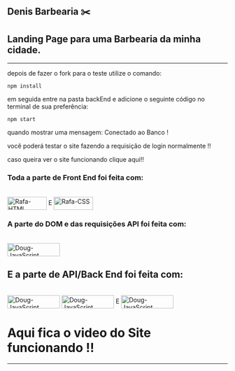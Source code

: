 ## Denis Barbearia ✂️
## Landing Page para uma Barbearia da minha cidade.
---
depois de fazer o fork para o teste
utilize o comando:

    npm install

em seguida entre na pasta backEnd e adicione o seguinte código no terminal de sua preferência:

    npm start

quando mostrar uma mensagem: 
Conectado ao Banco !

você poderá testar o site fazendo a requisição de login normalmente !!

caso queira ver o site funcionando clique aqui!!


### Toda a parte de Front End foi feita com:
<div style="display: inline_block"><br>
  <img align="center" alt="Rafa-HTML" height="30" width="90" src="https://img.shields.io/badge/HTML5-E34F26?style=for-the-badge&logo=html5&logoColor=white">
  E
  <img align="center" alt="Rafa-CSS" height="30" width="90" src="https://img.shields.io/badge/CSS3-1572B6?style=for-the-badge&logo=css3&logoColor=white">
</div>
          
### A parte do DOM e das requisições API foi feita com:

<div style="display: inline_block"><br>
  <img align="center" alt="Doug-JavaScript" height="30" width="120" src="https://img.shields.io/badge/JavaScript-323330?style=for-the-badge&logo=javascript&logoColor=F7DF1E">
</div>

## E a parte de API/Back End foi feita com:

<div style="display: inline_block"><br>
  <img align="center" alt="Doug-JavaScript" height="30" width="120" src="https://img.shields.io/badge/MongoDB-4EA94B?style=for-the-badge&logo=mongodb&logoColor=white">
    <img align="center" alt="Doug-JavaScript" height="30" width="120" src="https://img.shields.io/badge/Node.js-43853D?style=for-the-badge&logo=node.js&logoColor=white">
  E
   <img align="center" alt="Doug-JavaScript" height="30" width="120" src="https://img.shields.io/badge/JavaScript-323330?style=for-the-badge&logo=javascript&logoColor=F7DF1E">
</div>

# Aqui fica o video do Site funcionando !!
---




